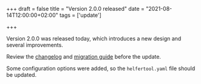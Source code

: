 +++
draft = false
title = "Version 2.0.0 released"
date = "2021-08-14T12:00:00+02:00"
tags = ['update']

+++

Version 2.0.0 was released today, which introduces a new design and several improvements.

Review the [changelog](https://docs.helfertool.org/releases/changelog.html#changelog-2-0-0) and
[migration guide](https://docs.helfertool.org/admin/migration/2-0-0.html) before the update.

Some configuration options were added, so the ``helfertool.yaml`` file should be updated.

<!--more-->
